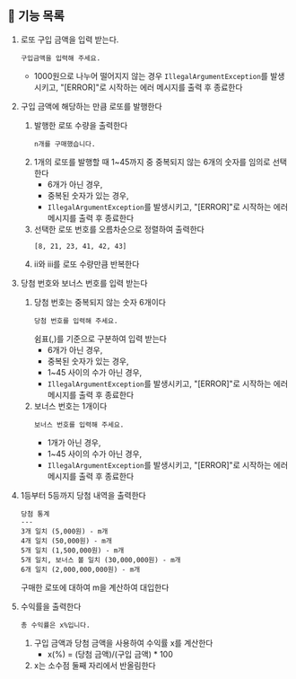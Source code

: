 ## 📄 기능 목록
1. 로또 구입 금액을 입력 받는다.
   ```
   구입금액을 입력해 주세요.
   ```
   - 1000원으로 나누어 떨어지지 않는 경우 `IllegalArgumentException`를 발생시키고, "[ERROR]"로 시작하는 에러 메시지를 출력 후 종료한다


2. 구입 금액에 해당하는 만큼 로또를 발행한다
   1. 발행한 로또 수량을 출력한다
      ```
      n개를 구매했습니다.
      ```
   2. 1개의 로또를 발행할 때 1~45까지 중 중복되지 않는 6개의 숫자를 임의로 선택한다
      - 6개가 아닌 경우,
      - 중복된 숫자가 있는 경우,
      - `IllegalArgumentException`를 발생시키고, "[ERROR]"로 시작하는 에러 메시지를 출력 후 종료한다
   3. 선택한 로또 번호를 오름차순으로 정렬하여 출력한다
      ```
      [8, 21, 23, 41, 42, 43]
      ```
   4. ii와 iii를 로또 수량만큼 반복한다


3. 당첨 번호와 보너스 번호를 입력 받는다
   1. 당첨 번호는 중복되지 않는 숫자 6개이다
      ```
      당첨 번호를 입력해 주세요.
      ```
      쉼표(,)를 기준으로 구분하여 입력 받는다
      - 6개가 아닌 경우,
      - 중복된 숫자가 있는 경우,
      - 1~45 사이의 수가 아닌 경우,
      - `IllegalArgumentException`를 발생시키고, "[ERROR]"로 시작하는 에러 메시지를 출력 후 종료한다
   2. 보너스 번호는 1개이다
      ```
      보너스 번호를 입력해 주세요.
      ```
      - 1개가 아닌 경우,
      - 1~45 사이의 수가 아닌 경우,
      - `IllegalArgumentException`를 발생시키고, "[ERROR]"로 시작하는 에러 메시지를 출력 후 종료한다


4. 1등부터 5등까지 당첨 내역을 출력한다
   ```
   당첨 통계
   ---
   3개 일치 (5,000원) - m개
   4개 일치 (50,000원) - m개
   5개 일치 (1,500,000원) - m개
   5개 일치, 보너스 볼 일치 (30,000,000원) - m개
   6개 일치 (2,000,000,000원) - m개
   ```
   구매한 로또에 대하여 m을 계산하여 대입한다
   

6. 수익률을 출력한다
   ```
   총 수익률은 x%입니다.
   ```
   1. 구입 금액과 당첨 금액을 사용하여 수익률 x를 계산한다
      - x(%) = (당첨 금액)/(구입 금액) * 100
   2. x는 소수점 둘째 자리에서 반올림한다